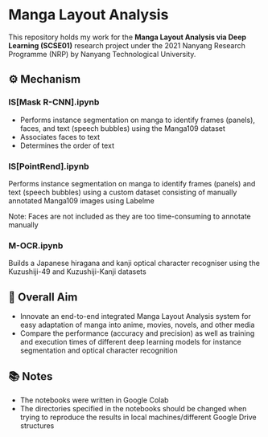 # Manga Layout Analysis
This repository holds my work for the **Manga Layout Analysis via Deep Learning (SCSE01)** research project under the 2021 Nanyang Research Programme (NRP) by Nanyang Technological University.

## ⚙️ Mechanism
### IS[Mask R-CNN].ipynb
- Performs instance segmentation on manga to identify frames (panels), faces, and text (speech bubbles) using the Manga109 dataset
- Associates faces to text
- Determines the order of text

### IS[PointRend].ipynb
Performs instance segmentation on manga to identify frames (panels) and text (speech bubbles) using a custom dataset consisting of manually annotated Manga109 images using Labelme

Note: Faces are not included as they are too time-consuming to annotate manually

### M-OCR.ipynb
Builds a Japanese hiragana and kanji optical character recogniser using the Kuzushiji-49 and Kuzushiji-Kanji datasets

## 🎯 Overall Aim
- Innovate an end-to-end integrated Manga Layout Analysis system for easy adaptation of manga into anime, movies, novels, and other media
- Compare the performance (accuracy and precision) as well as training and execution times of different deep learning models for instance segmentation and optical character recognition

## 📚 Notes
- The notebooks were written in Google Colab
- The directories specified in the notebooks should be changed when trying to reproduce the results in local machines/different Google Drive structures
